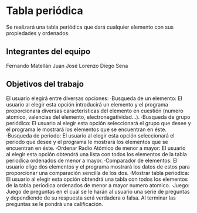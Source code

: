 # Tabla periódica
Se realizará una tabla periódica que dará cualquier elemento con sus propiedades y ordenados.
## Integrantes del equipo
Fernando Matellán
Juan José Lorenzo
Diego Sena
## Objetivos del trabajo
El usuario elegirá entre diversas opciones:
  ·Busqueda de un elemento: El usuario al elegir esta opción introducirá un elemento y el programa proporcionará diversas características del elemento en cuestión (numero atomico, valencias del elemento, electronegatividad...).
  ·Busqueda de grupo periódico: El usuario al elegir esta opción seleccionará el grupo que desee y el programa le mostrará los elementos que se encuentran en éste.
  ·Busqueda de periodo:  El usuario al elegir esta opción seleccionará el periodo que desee y el programa le mostrará los elementos que se encuentran en éste.
  ·Ordenar Radio Atómico de menor a mayor: El usuario al elegir esta opción obtendrá una lista con todos los elementos de la tabla periodica ordenados de menor a mayor.
  ·Comparador de elementos: El usuario elige dos elementos y el programa mostrará los datos de estos para proporcionar una comparación sencilla de los dos.
  ·Mostrar tabla periodica: El usuario al elegir esta opción obtendrá una tabla con todos los elementos de la tabla periodica ordenados de menor a mayor numero atomico.
  ·Juego: Juego de preguntas en el cual se le harán al usuario una serie de preguntas y dependiendo de su respuesta será verdadera o falsa. Al terminar las preguntas se le pondrá una calificación.
